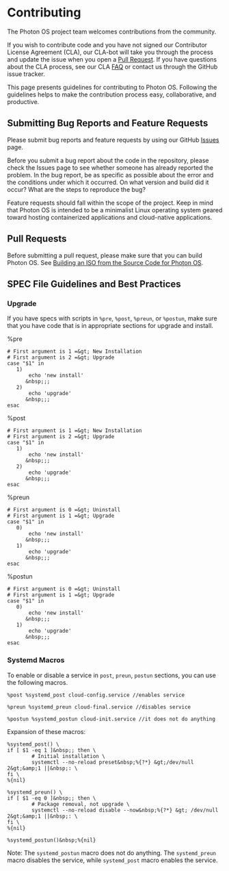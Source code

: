 # Contributing

The Photon OS project team welcomes contributions from the community. 

If you wish to contribute code and you have not signed our Contributor License Agreement (CLA), our CLA-bot will take you through the process and update the issue when you open a [Pull Request](https://help.github.com/articles/creating-a-pull-request). If you have questions about the CLA process, see our CLA [FAQ](https://cla.vmware.com/faq) or contact us through the GitHub issue tracker.

This page presents guidelines for contributing to Photon OS. Following the guidelines helps to make the contribution process easy, collaborative, and productive. 

## Submitting Bug Reports and Feature Requests

Please submit bug reports and feature requests by using our GitHub [Issues](https://github.com/vmware/photon/issues) page.

Before you submit a bug report about the code in the repository, please check the Issues page to see whether someone has already reported the problem. In the bug report, be as specific as possible about the error and the conditions under which it occurred. On what version and build did it occur? What are the steps to reproduce the bug? 

Feature requests should fall within the scope of the project. Keep in mind that Photon OS is intended to be a minimalist Linux operating system geared toward hosting containerized applications and cloud-native applications. 

## Pull Requests

Before submitting a pull request, please make sure that you can build Photon OS. See [Building an ISO from the Source Code for Photon OS](https://github.com/vmware/photon/blob/master/docs/photon_installation/build-photon.md).

## SPEC File Guidelines and Best Practices

### Upgrade

If you have specs with scripts in `%pre`, `%post`, `%preun`, or `%postun`, make sure that you have code that is in appropriate sections for upgrade and install. 

%pre 

    # First argument is 1 =&gt; New Installation
	# First argument is 2 =&gt; Upgrade
	case "$1" in
       1)
           echo 'new install'
          &nbsp;;;
       2)
           echo 'upgrade'
          &nbsp;;;
    esac

%post 

	# First argument is 1 =&gt; New Installation
	# First argument is 2 =&gt; Upgrade
	case "$1" in
	   1)
	       echo 'new install'
	      &nbsp;;;
	   2)
	       echo 'upgrade'
	      &nbsp;;;
	esac

%preun 

	# First argument is 0 =&gt; Uninstall
	# First argument is 1 =&gt; Upgrade
	case "$1" in
	   0)
	       echo 'new install'
	      &nbsp;;;
	   1)
	       echo 'upgrade'
	      &nbsp;;;
	esac

%postun 

	# First argument is 0 =&gt; Uninstall
	# First argument is 1 =&gt; Upgrade
	case "$1" in
	   0)
	       echo 'new install'
	      &nbsp;;;
	   1)
	       echo 'upgrade'
	      &nbsp;;;
	esac

### Systemd Macros

To enable or disable a service in `post`, `preun`, `postun` sections, you can use the following macros. 

	%post %systemd_post cloud-config.service //enables service 

	%preun %systemd_preun cloud-final.service //disables service 

	%postun %systemd_postun cloud-init.service //it does not do anything 

Expansion of these macros: 

	%systemd_post() \
	if [ $1 -eq 1 ]&nbsp;; then \
	        # Initial installation \
	        systemctl --no-reload preset&nbsp;%{?*} &gt;/dev/null 2&gt;&amp;1 ||&nbsp;: \
	fi \
	%{nil}

	%systemd_preun() \
	if [ $1 -eq 0 ]&nbsp;; then \
	        # Package removal, not upgrade \
	        systemctl --no-reload disable --now&nbsp;%{?*} &gt; /dev/null 2&gt;&amp;1 ||&nbsp;: \
	fi \
	%{nil}

	%systemd_postun()&nbsp;%{nil}

Note: The `systemd_postun` macro does not do anything. The `systemd_preun` macro disables the service, while `systemd_post` macro enables the service. 


